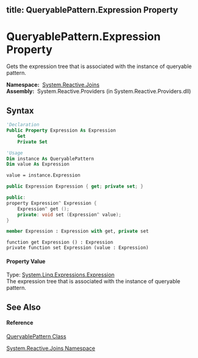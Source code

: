 title: QueryablePattern.Expression Property
---
# QueryablePattern.Expression Property

Gets the expression tree that is associated with the instance of queryable pattern.

**Namespace:**  [System.Reactive.Joins](System.Reactive.Joins\System.Reactive.Joins.md)  
**Assembly:**  System.Reactive.Providers (in System.Reactive.Providers.dll)

## Syntax

```vb
'Declaration
Public Property Expression As Expression
    Get
    Private Set
```

```vb
'Usage
Dim instance As QueryablePattern
Dim value As Expression

value = instance.Expression
```

```csharp
public Expression Expression { get; private set; }
```

```c++
public:
property Expression^ Expression {
    Expression^ get ();
    private: void set (Expression^ value);
}
```

```fsharp
member Expression : Expression with get, private set
```

```jscript
function get Expression () : Expression
private function set Expression (value : Expression)
```

#### Property Value

Type: [System.Linq.Expressions.Expression](https://msdn.microsoft.com/en-us/library/Bb356138)  
The expression tree that is associated with the instance of queryable pattern.

## See Also

#### Reference

[QueryablePattern Class](QueryablePattern\QueryablePattern.md)

[System.Reactive.Joins Namespace](System.Reactive.Joins\System.Reactive.Joins.md)





